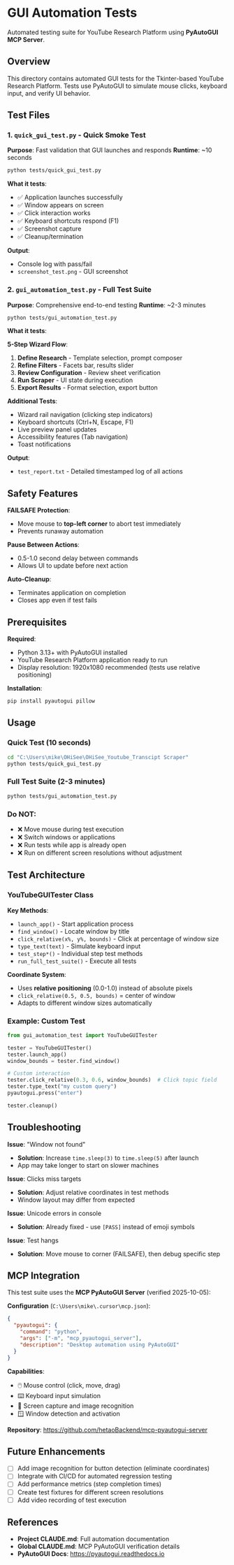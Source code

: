 # GUI Automation Tests

Automated testing suite for YouTube Research Platform using **PyAutoGUI MCP Server**.

## Overview

This directory contains automated GUI tests for the Tkinter-based YouTube Research Platform. Tests use PyAutoGUI to simulate mouse clicks, keyboard input, and verify UI behavior.

## Test Files

### 1. `quick_gui_test.py` - Quick Smoke Test
**Purpose**: Fast validation that GUI launches and responds
**Runtime**: ~10 seconds

```bash
python tests/quick_gui_test.py
```

**What it tests**:
- ✅ Application launches successfully
- ✅ Window appears on screen
- ✅ Click interaction works
- ✅ Keyboard shortcuts respond (F1)
- ✅ Screenshot capture
- ✅ Cleanup/termination

**Output**:
- Console log with pass/fail
- `screenshot_test.png` - GUI screenshot

### 2. `gui_automation_test.py` - Full Test Suite
**Purpose**: Comprehensive end-to-end testing
**Runtime**: ~2-3 minutes

```bash
python tests/gui_automation_test.py
```

**What it tests**:

**5-Step Wizard Flow**:
1. **Define Research** - Template selection, prompt composer
2. **Refine Filters** - Facets bar, results slider
3. **Review Configuration** - Review sheet verification
4. **Run Scraper** - UI state during execution
5. **Export Results** - Format selection, export button

**Additional Tests**:
- Wizard rail navigation (clicking step indicators)
- Keyboard shortcuts (Ctrl+N, Escape, F1)
- Live preview panel updates
- Accessibility features (Tab navigation)
- Toast notifications

**Output**:
- `test_report.txt` - Detailed timestamped log of all actions

## Safety Features

**FAILSAFE Protection**:
- Move mouse to **top-left corner** to abort test immediately
- Prevents runaway automation

**Pause Between Actions**:
- 0.5-1.0 second delay between commands
- Allows UI to update before next action

**Auto-Cleanup**:
- Terminates application on completion
- Closes app even if test fails

## Prerequisites

**Required**:
- Python 3.13+ with PyAutoGUI installed
- YouTube Research Platform application ready to run
- Display resolution: 1920x1080 recommended (tests use relative positioning)

**Installation**:
```bash
pip install pyautogui pillow
```

## Usage

### Quick Test (10 seconds)
```bash
cd "C:\Users\mike\OHiSee\OHiSee_Youtube_Transcipt Scraper"
python tests/quick_gui_test.py
```

### Full Test Suite (2-3 minutes)
```bash
python tests/gui_automation_test.py
```

### Do NOT:
- ❌ Move mouse during test execution
- ❌ Switch windows or applications
- ❌ Run tests while app is already open
- ❌ Run on different screen resolutions without adjustment

## Test Architecture

### YouTubeGUITester Class

**Key Methods**:
- `launch_app()` - Start application process
- `find_window()` - Locate window by title
- `click_relative(x%, y%, bounds)` - Click at percentage of window size
- `type_text(text)` - Simulate keyboard input
- `test_step*()` - Individual step test methods
- `run_full_test_suite()` - Execute all tests

**Coordinate System**:
- Uses **relative positioning** (0.0-1.0) instead of absolute pixels
- `click_relative(0.5, 0.5, bounds)` = center of window
- Adapts to different window sizes automatically

### Example: Custom Test

```python
from gui_automation_test import YouTubeGUITester

tester = YouTubeGUITester()
tester.launch_app()
window_bounds = tester.find_window()

# Custom interaction
tester.click_relative(0.3, 0.6, window_bounds)  # Click topic field
tester.type_text("my custom query")
pyautogui.press("enter")

tester.cleanup()
```

## Troubleshooting

**Issue**: "Window not found"
- **Solution**: Increase `time.sleep(3)` to `time.sleep(5)` after launch
- App may take longer to start on slower machines

**Issue**: Clicks miss targets
- **Solution**: Adjust relative coordinates in test methods
- Window layout may differ from expected

**Issue**: Unicode errors in console
- **Solution**: Already fixed - use `[PASS]` instead of emoji symbols

**Issue**: Test hangs
- **Solution**: Move mouse to corner (FAILSAFE), then debug specific step

## MCP Integration

This test suite uses the **MCP PyAutoGUI Server** (verified 2025-10-05):

**Configuration** (`C:\Users\mike\.cursor\mcp.json`):
```json
{
  "pyautogui": {
    "command": "python",
    "args": ["-m", "mcp_pyautogui_server"],
    "description": "Desktop automation using PyAutoGUI"
  }
}
```

**Capabilities**:
- 🖱️ Mouse control (click, move, drag)
- ⌨️ Keyboard input simulation
- 📸 Screen capture and image recognition
- 🪟 Window detection and activation

**Repository**: https://github.com/hetaoBackend/mcp-pyautogui-server

## Future Enhancements

- [ ] Add image recognition for button detection (eliminate coordinates)
- [ ] Integrate with CI/CD for automated regression testing
- [ ] Add performance metrics (step completion times)
- [ ] Create test fixtures for different screen resolutions
- [ ] Add video recording of test execution

## References

- **Project CLAUDE.md**: Full automation documentation
- **Global CLAUDE.md**: MCP PyAutoGUI verification details
- **PyAutoGUI Docs**: https://pyautogui.readthedocs.io
